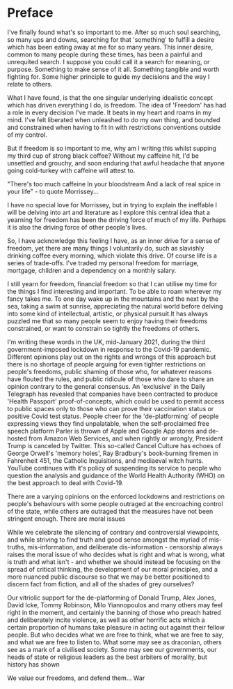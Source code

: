 # Preface

I've finally found what's so important to me. After so much soul searching, so many ups and downs, searching for that 'something' to fulfill a desire which has been eating away at me for so many years. This inner desire, common to many people during these times, has been a painful and unrequited search. I suppose you could call it a search for meaning, or purpose. Something to make sense of it all. Something tangible and worth fighting for. Some higher principle to guide my decisions and the way I relate to others.

What I have found, is that the one singular underlying idealistic concept which has driven everything I do, is freedom. The idea of 'Freedom' has had a role in every decision I've made. It beats in my heart and roams in my mind. I've felt liberated when unleashed to do my own thing, and bounded and constrained when having to fit in with restrictions conventions outside of my control.

But if freedom is so important to me, why am I writing this whilst supping my third cup of strong black coffee? Without my caffeine hit, I'd be unsettled and grouchy, and soon enduring that awful headache that anyone going cold-turkey with caffeine will attest to.

"There's too much caffeine In your bloodstream
And a lack of real spice in your life" - to quote Morrissey...

I have no special love for Morrissey, but in trying to explain the ineffable I will be delving into art and literature as I explore this central idea that a yearning for freedom has been the driving force of much of my life. Perhaps it is also the driving force of other people's lives.

So, I have acknowledge this feeling I have, as an inner drive for a sense of freedom, yet there are many things I voluntarily do, such as slavishly drinking coffee every morning, which violate this drive.  Of course life is a series of trade-offs. I've traded my personal freedom for marriage, mortgage, children and a dependency on a monthly salary. 

I still yearn for freedom, financial freedom so that I can utilise my time for the things I find interesting and important. To be able to roam wherever my fancy takes me. To one day wake up in the mountains and the next by the sea, taking a swim at sunrise, appreciating the natural world before delving into some kind of intellectual, artistic, or physical pursuit.It has always puzzled me that so many people seem to enjoy having their freedoms constrained, or want to constrain so tightly the freedoms of others.

I'm writing these words in the UK, mid-January 2021, during the third government-imposed lockdown in response to the Covid-19 pandemic. Different opinions play out on the rights and wrongs of this approach but there is no shortage of people arguing for even tighter restrictions on people's freedoms, public shaming of those who, for whatever reasons have flouted the rules, and public ridicule of those who dare to share an opinion contrary to the general consensus. An 'exclusive' in the Daily Telegraph has revealed that companies have been contracted to produce 'Health Passport' proof-of-concepts, which could be used to permit access to public spaces only to those who can prove their vaccination status or positive Covid test status. People cheer for the 'de-platforming' of people expressing views they find unpalatable, when the self-proclaimed free speech platform Parler is thrown of Apple and Google App stores and de-hosted from Amazon Web Services, and when rightly or wrongly, President Trump is canceled by Twitter. This so-called Cancel Culture has echoes of George Orwell's 'memory holes', Ray Bradbury's book-burning firemen in Fahrenheit 451, the Catholic Inquisitions, and mediaeval witch hunts. YouTube continues with it's policy of suspending its service to people who question the analysis and guidance of the World Health Authority (WHO) on the best approach to deal with Covid-19.

There are a varying opinions on the enforced lockdowns and restrictions on people's behaviours with some people outraged at the encroaching control of the state, while others are outraged that the measures have not been stringent enough. There are moral issues 

While we celebrate the silencing of contrary and controversial viewpoints, and while striving to find truth and good sense amongst the myriad of mis-truths, mis-information, and deliberate dis-information - censorship always raises the moral issue of who decides what is right and what is wrong, what is truth and what isn't - and whether we should instead be focusing on the spread of critical thinking, the development of our moral principles, and a more nuanced public discourse so that we may be better positioned to discern fact from fiction, and all of the shades of grey ourselves?

Our vitriolic support for the de-platforming of Donald Trump, Alex Jones, David Icke, Tommy Robinson, Milo Yiannopoulos and many others may feel right in the moment, and certainly the banning of those who preach hatred and deliberately incite violence, as well as other horrific acts which a certain proportion of humans take pleasure in acting out against their fellow people. But who decides what we are free to think, what we are free to say, and what we are free to listen to.  What some may see as draconian, others see as a mark of a civilised society. Some may see our governments, our heads of state or religious leaders as the best arbiters of morality, but history has shown 

We value our freedoms, and defend them...  War




